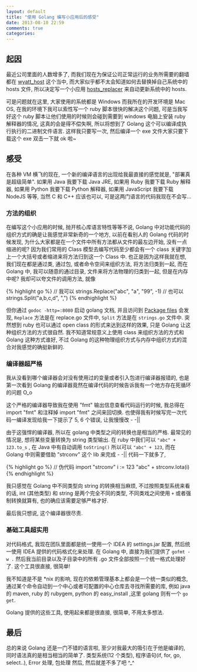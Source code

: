 ```yaml
---
layout: default
title: "使用 Golang 编写小应用后的感受"
date: 2013-08-10 22:59
comments: true
categories: 
---
```

## 起因
最近公司里面的人数增多了, 而我们现在为保证公司正常运行的业务所需要的翻墙都在 [wyatt_host](https://github.com/wppurking/wyatt_hosts) 这个当中, 而大家似乎都不太会知道如何去替换掉自己系统中的 hosts 文件, 所以决定写一个小应用 [hosts_replacer](https://github.com/wppurking/hosts_replacer) 来自动更新系统中的 hosts. 

可是问题就在这里, 大家使用的系统都是 Windows 而我所在的开发环境是 Mac OS, 在我的环境下我可以索性写一个 ruby 脚本很快的解决这个问题, 可是当我写好这个 ruby 脚本让他们使用的时候则会碰到需要到 windows 电脑上安装 ruby 解释器的情况, 这真的会是得不偿失啊, 所以将想到了 Golang 这个可以编译成执行执行的二进制文件语言. 这样我只要写一次, 然后编译一个 exe 文件大家只要下载这个 exe 双击一下就 ok 啦~ 

## 感受
在各种 VM 横飞的现在, 一个新的编译语言的出现给我最直接的感觉就是, "部署真是超级简单".  如果用 Java 我要下载 Java JRE, 如果用 Ruby 我要下载 Ruby 解释器, 如果用 Python 我要下载 Python 解释器, 如果用 JavaScript 我要下载 NodeJS 等等, 当然 C 和 C++ 应该也可以, 可是这两门语言的代码我现在不会写…

### 方法的组织
在编写这个小应用的时候, 抛开核心库语言特性等等不说, Golang 中对功能代码的组织方式的确是让我感觉非常新奇的一个地方, 以前在看别人的 Golang 代码的时候发现, 为什么大家都是在一个文件中所有方法都从文件的最左边开始, 没有一点缩进的呢? 因为我们常用的 Class 模型去编写代码至少都会有一个 class 关键字加上一个大括号或者缩进来将方法归到这一个 Class 中. 也正是因为这样我就在想, 我们现在都是通过类, 通过包, 或者命令空间来组织方法, 将方法归类到一起, 而在 Golang 中, 我可以随意的通过目录, 文件来将方法物理的归类到一起, 但是在内存中呢? 我却可以夸文件的调用方法, 就像


{% highlight go %}
// 我可以
strings.Replace("abc", "a", "99", -1)
// 也可以
strings.Split("a,b,c,d", ",")
{% endhighlight %}

但你通过 `godoc -http=:8080` 启动 golang 文档, 并且访问到 [Package files](http://0.0.0.0:8080/pkg/strings/#pkg-examples) 会发现, `Replace` 方法是在 replace.go 文件中, `Split` 方法是在 `strings.go` 文件中. 突然想到 ruby 也可以通过 open class 的形式来达到这样的效果, 只是 Golang 让这种组织方法的方式很自然. 我不知道常规意义上使用 class 来组织方法的方式和 Golang 这种方式谁好, 不过 Golang 的这种物理组织方式与内存中组织方式的混合对我感觉的确挺新鲜的.

### 编译器超严格
我从没看到哪个编译器会对没有使用过的变量或者引入包进行编译器报错的, 也是第一次看到 Golang 的编译器竟然在编译代码的时候告诉我有一个地方存在死循环的问题 O_o

这个严格的编译器导致我在使用 "fmt" 输出信息查看代码运行的时候, 我总得在 import "fmt" 和注释掉 import "fmt" 之间来回切换. 也使得我有时候写完一次代码一编译发现给我一下提示了 5, 6 个错误, 让我慢慢改 - -\|\|

由于这强悍的编译器, 所以在 golang 中类型之间的转换也是相当的严格. 最常见的情况是, 想将某些变量转换为 string 类型输出. 在 ruby 中我们可以 `"abc" + 123.to_s` , 在 Java 中有自动调用 `toString()` 所以可以 `"abc" + 123`, 而在 Golang 中则需要借助 "strconv" 这个 lib 来完成 - -\|\| 代码一下就多了, 

{% highlight go %}
// 伪代码
import "strconv"
i := 123
"abc" + strconv.Iota(i)
{% endhighlight %}

我只感觉在 Golang 中不同类型向 string 的转换相当麻烦, 不过按照类型系统来看的话, int (其他类型) 和 string 是两个完全不同的类型, 不同类戏之间使用 `+` 或者强制转换就算有, 也的确应该需要足够严格才好.


最后我只想说, 这个编译器很尽责.

### 基础工具超实用
对代码格式, 我现在团队里面都是统一使用一个 IDEA 的 settings.jar 配置, 然后统一使用 IDEA 提供的代码格式化来处理. 在 Golang 中, 直接为我们提供了 `gofmt -w .` 然后我当前目录以及子目录中的所有 .go 文件全部按照一个统一格式处理好了. 这个工具很直接, 很简单!

我不知道是不是 *nix 的影响, 现在的依赖管理基本上都会是一个统一类似的概念, 通过某个命令自动到一个中心或者可配置的中心仓库去寻找所需要的库, 例如 java 的 maven, ruby 的 rubygem, python 的 easy_install ,这里 golang 则有一个 `go get`.

Golang 提供的这些工具, 使用起来都是很直接, 很简单, 不用太多想法.



## 最后
总的来说 Golang 还是一门不错的语言啦, 至少对我最大的吸引在于他是编译的, 同时语法真的是相当相当的简单了. 类型系统(12 个类型), 程序语句(if, for, go, select..), Error 处理, 包处理 然后, 然后就差不多了吧 ^_^





